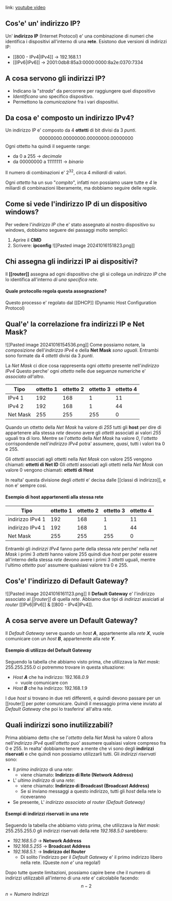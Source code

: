 link: [youtube video](https://youtu.be/5WfiTHiU4x8?si=Dhxs9E2ksb4x-RcF)
## Cos'e' un' indirizzo IP?
Un' **indirizzo IP** (Internet Protocol) e' una combinazione di numeri che identifica i dispositivi all'interno di una **rete**. 
Esistono due versioni di indirizzi IP:
- [[800 - IPv4|IPv4]] -> 192.168.1.1
- [[IPv6|IPv6]] -> 2001:0db8:85a3:0000:0000:8a2e:0370:7334

## A cosa servono gli indirizzi IP?
- Indicano la "*strada*" da percorrere per raggiungere quel dispositivo
- *Identificano* uno specifico dispositivo.
- Permettono la *comunicazione* fra i vari dispositivi.

## Da cosa e' composto un indirizzo IPv4?
Un indirizzo IP e' composto da 4 **ottetti** di bit divisi da 3 *punti*.
$$00000000.00000000.00000000.00000000$$
Ogni ottetto ha quindi il seguente range:
- da $0$ a $255$ -> *decimale*
- da $00000000$ a $11111111$ -> *binario*

Il numero di combinazioni e' $2^{32}$, circa $4$ *miliardi* di valori.

Ogni *ottetto* ha un suo "*compito*", infatti non possiamo usare tutte e *4* le miliardi di combinazioni liberamente, ma dobbiamo seguire delle *regole*.

## Come si vede l'indirizzo IP di un dispositivo windows?
Per vedere l'*indirizzo IP* che e' stato assegnato al nostro dispositivo su windows, dobbiamo seguere dei passaggi molto semplici:
1) Aprire il **CMD**
2) Scrivere: **ipconfig**
![[Pasted image 20241016151823.png]]

## Chi assegna gli indirizzi IP ai dispositivi?
Il **[[router]]** assegna ad ogni dispositivo che gli si collega un *indirizzo IP* che lo identifica all'interno *di una specifica rete*.
#### Quale protocollo regola questa assegnazione?
Questo processo e' regolato dal [[DHCP]] (Dynamic Host Configuration Protocol)

## Qual'e' la correlazione fra indirizzi IP e Net Mask?
![[Pasted image 20241016154536.png]]
Come possiamo notare, la *composizione* dell'*indirizzo IPv4* e della **Net Mask** *sono uguali*.
Entrambi sono formate da 4 *ottetti* divisi da 3 *punti*.

La *Net Mask* ci dice cosa rappresenta ogni *ottetto* presente nell'*indirizzo IPv4*
Questo perche' ogni *ottetto* nelle due seguenze numeriche e' *associato all'altro*.

| Tipo     | ottetto 1 | ottetto 2 | ottetto 3 | ottetto 4 |
| -------- | --------- | --------- | --------- | --------- |
| IPv4 1   | 192       | 168       | 1         | 11        |
| IPv4 2   | 192       | 168       | 1         | 44        |
| Net Mask | 255       | 255       | 255       | 0         |


Quando un ottetto della *Net Mask* ha valore di *$255$* tutti gli **host** per dire di appartenere alla stessa *rete* devono avere gli *ottetti* associati ai valori *$255$* uguali tra di loro.
Mentre se l'*ottetto* della *Net Mask* ha valore *$0$*, l'*ottetto* corrispondende nell'*indirizzo IPv4* potra' assumere, *quasi*, tutti i valori tra $0$ e $255$.

Gli *ottetti* associati agli ottetti nella *Net Mask* con valore $255$ vengono chiamati: **ottetti di Net ID**
Gli *ottetti* associati agli ottetti nella *Net Mask* con valore $0$ vengono chiamati: **ottetti di Host**

In realta' questa divisione degli *ottetti* e' decisa dalle [[classi di indirizzo]], e non e' sempre cosi.
#### Esempio di host appartenenti alla stessa rete

| Tipo             | ottetto 1 | ottetto 2 | ottetto 3 | ottetto 4 |
| ---------------- | --------- | --------- | --------- | --------- |
| indirizzo IPv4 1 | 192       | 168       | 1         | 11        |
| indirizzo IPv4 1 | 192       | 168       | 1         | 44        |
| Net Mask      | 255       | 255       | 255       | 0         |
Entrambi gli *indirizzi IPv4* fanno parte della stessa *rete* perche' nella *net Mask* i primi 3 *ottetti* hanno valore $255$ quindi due *host* per poter essere all'interno della stessa *rete* devono avere i primi 3 *ottetti* uguali, mentre l'ultimo *ottetto* puo' assumere qualsiasi valore tra $0$ e $255$.

## Cos'e' l'indirizzo di Default Gateway?
![[Pasted image 20241016161123.png]]
Il **Default Gateway** e' l'indirizzo associato al *[[router]]* di quella *rete*.
Abbiamo due tipi di *indirizzi* assiciati al *router* [[IPv6|IPv6]] & [[800 - IPv4|IPv4]].

## A cosa serve avere un Default Gateway?
Il *Default Gateway* serve quando un *host* **$A$**, appartenente alla *rete* **$X$**, vuole comunicare con un *host* **$B$**, appartenente alla *rete* **$Y$**.

#### Esempio di utilizzo del Default Gateway
Seguendo la tabella che abbiamo visto prima, che utilizzava la *Net mask*: $255.255.255.0$ ci potremmo trovare in questa situazione:
- *Host* **$A$** che ha indirizzo: $192.168.$*$0$*$.9$
	- vuole comunicare con 
- *Host* **$B$** che ha indirizzo: $192.168.$*$1$*$.9$

I due *host* si trovano in due reti differenti, e quindi devono passare per un [[router]] per poter comunicare. Quindi il messaggio prima viene inviato al *Default Gateway* che poi lo trasferira' all'altra *rete*.

## Quali indirizzi sono inutilizzabili?
Prima abbiamo detto che se l'*ottetto* della *Net Mask* ha valore $0$ allora nell'*indirizzo IPv4* quell'*ottetto* puo' assumere qualsiasi valore compreso fra $0$ e $255$.
In realta' dobbiamo tenere a mente che vi sono degli **indirizzi riservati** e che quindi non possiamo utilizzarli tutti.
Gli *indirizzi riservati* sono:
- Il *primo indirizzo* di una *rete*:
	- viene chiamato: **Indirizzo di Rete (Network Address)**
- L' *ultimo indirizzo* di una *rete*:
	- viene chiamato: **Indirizzo di Broadcast (Broadcast Address)**
	- Se si inviano messaggi a questo indirizzo, tutti gli *host* della rete lo riceveranno
- Se presente, L' *indirizzo associato al router (Default Gateway)*

#### Esempi di indirizzi riservati in una rete
Seguendo la tabella che abbiamo visto prima, che utilizzava la *Net mask*: $255.255.255.0$ gli indirizzi riservati della rete *$192.168.5.0$* sarebbero:
- *192.168.5.0* -> **Network Address**
- *192.168.5.255* -> **Broadcast Address**
- *192.168.5.1*: -> **Indirizzo del Router**
	- Di solito l'indirizzo per il *Default Gateway* e' il primo indirizzo libero nella rete. (Queste *non e'* una regola!)

Dopo tutte queste limitazioni, possiamo capire bene che il numero di indirizzi utilizzabili all'interno di una *rete* e' calcolabile facendo:
$$n - 2$$
$n = Numero$ $Indirizzi$

